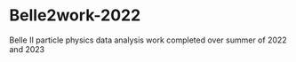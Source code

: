 # Belle2work-2022

Belle II particle physics data analysis work completed over summer of 2022 and 2023
